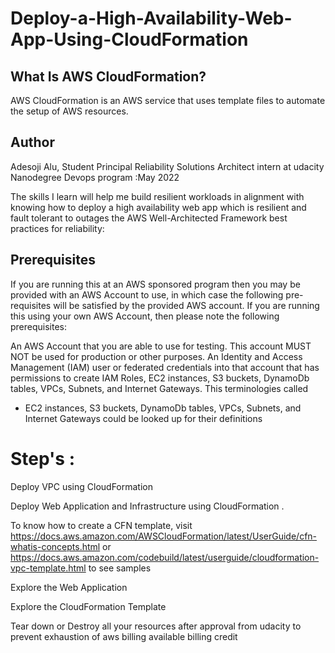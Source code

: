 # Deploy-a-High-Availability-Web-App-Using-CloudFormation

## What Is AWS CloudFormation?
AWS CloudFormation is an AWS service that uses template files to automate the setup of AWS resources.

## Author
Adesoji Alu, Student Principal Reliability Solutions Architect intern at udacity Nanodegree Devops program :May 2022

The skills I learn will help me build resilient workloads in alignment with knowing how to deploy a high availability web app which is resilient and fault tolerant to outages  the AWS Well-Architected Framework best practices for reliability:

## Prerequisites
If you are running this at an AWS sponsored program then you may be provided with an AWS Account to use, in which case the following pre-requisites will be satisfied by the provided AWS account. If you are running this using your own AWS Account, then please note the following prerequisites:

An AWS Account that you are able to use for testing. This account MUST NOT be used for production or other purposes.
An Identity and Access Management (IAM) user or federated credentials into that account that has permissions to create IAM Roles, EC2 instances, S3 buckets, DynamoDb tables, VPCs, Subnets, and Internet Gateways. This terminologies called 

* EC2 instances, S3 buckets, DynamoDb tables, VPCs, Subnets, and Internet Gateways could be looked up for their definitions

# Step's :
Deploy VPC using CloudFormation

Deploy Web Application and Infrastructure using CloudFormation . 

To know how to create a CFN template, visit https://docs.aws.amazon.com/AWSCloudFormation/latest/UserGuide/cfn-whatis-concepts.html  or https://docs.aws.amazon.com/codebuild/latest/userguide/cloudformation-vpc-template.html to see samples

Explore the Web Application

Explore the CloudFormation Template

Tear down or Destroy all your resources after approval from udacity to prevent exhaustion of aws billing available billing credit
